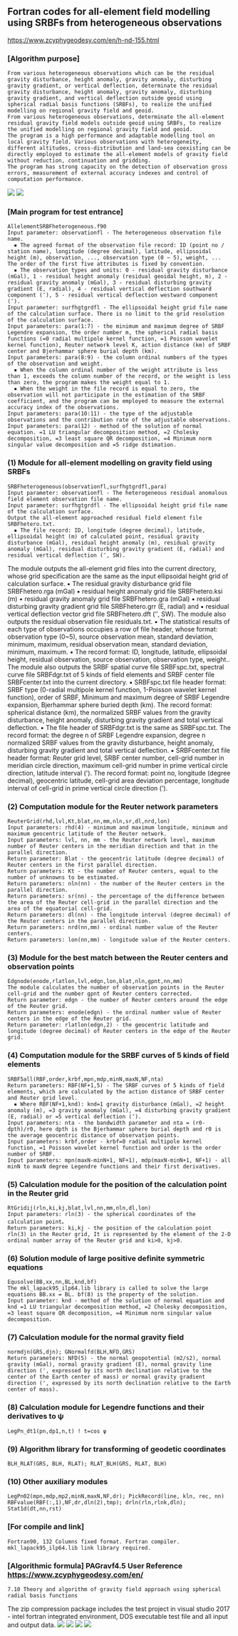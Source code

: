 ## Fortran codes for all-element field modelling using SRBFs from heterogeneous observations
https://www.zcyphygeodesy.com/en/h-nd-155.html
### [Algorithm purpose]
    From various heterogeneous observations which can be the residual gravity disturbance, height anomaly, gravity anomaly, disturbing gravity gradient, or vertical deflection, determinate the residual gravity disturbance, height anomaly, gravity anomaly, disturbing gravity gradient, and vertical deflection outside geoid using spherical radial basis functions (SRBFs), to realize the unified modelling on regional gravity field and geoid.
    From various heterogeneous observations, determinate the all-element residual gravity field models outside geoid using SRBFs, to realize the unified modelling on regional gravity field and geoid.
    The program is a high performance and adaptable modelling tool on local gravity field. Various observations with heterogeneity, different altitudes, cross-distribution and land-sea coexisting can be directly employed to estimate the all-element models of gravity field without reduction, continuation and gridding.
    The program has strong capacity on the detection of observation gross errors, measurement of external accuracy indexes and control of computation performance.
![](https://24192633.s21i.faiusr.com/2/ABUIABACGAAg9OzltwYo0PbRlAQwpQ047gg.jpg)
![](https://24192633.s21i.faiusr.com/2/ABUIABACGAAg9ezltwYo6LHlwQYwpQ047gg.jpg)
### [Main program for test entrance]
    AllelementSRBFheterogeneous.f90
    Input parameter: observationfl - The heterogeneous observation file name.
      ▪ The agreed format of the observation file record: ID (point no / station name), longitude (degree decimal), latitude, ellipsoidal height (m), observation, ..., observation type (0 ~ 5), weight, ... The order of the first five attributes is fixed by convention.
      ▪ The observation types and units: 0 - residual gravity disturbance (mGal), 1 - residual height anomaly (residual geoidal height, m), 2 - residual gravity anomaly (mGal), 3 - residual disturbing gravity gradient (E, radial), 4 - residual vertical deflection southward component (″), 5 - residual vertical deflection westward component (″).
    Input parameter: surfhgtgrdfl - The ellipsoidal height grid file name of the calculation surface. There is no limit to the grid resolution of the calculation surface.
    Input parameters: para(1:7) - the minimum and maximum degree of SRBF Legendre expansion, the order number m, the spherical radial basis functions (=0 radial multipole kernel function, =1 Poisson wavelet kernel function), Reuter network level K, action distance (km) of SRBF center and Bjerhammar sphere burial depth (km).
    Input parameters: para(8:9) - the column ordinal numbers of the types of the observation and weight.
      ▪ When the column ordinal number of the weight attribute is less than 1, exceeds the column number of the record, or the weight is less than zero, the program makes the weight equal to 1.
      ▪ When the weight in the file record is equal to zero, the observation will not participate in the estimation of the SRBF coefficient, and the program can be employed to measure the external accuracy index of the observations.
    Input parameters: para(10:11) - the type of the adjustable observations and the contribution rate of the adjustable observations.
    Input parameters: para(12) - method of the solution of normal equation. =1 LU triangular decomposition method, =2 Cholesky decomposition, =3 least square QR decomposition, =4 Minimum norm singular value decomposition and =5 ridge dstimation.
### (1) Module for all-element modelling on gravity field using SRBFs
    SRBFheterogeneous(observationfl,surfhgtgrdfl,para)
    Input parameter: observationfl - The heterogeneous residual anomalous field element observation file name.
    Input parameter: surfhgtgrdfl - The ellipsoidal height grid file name of the calculation surface.
    Output the all-element approached residual field element file SRBFhetero.txt.
      ▪ The file record: ID, longitude (degree decimal), latitude, ellipsoidal height (m) of calculated point, residual gravity disturbance (mGal), residual height anomaly (m), residual gravity anomaly (mGal), residual disturbing gravity gradient (E, radial) and residual vertical deflection (″, SW).
The module outputs the all-element grid files into the current directory, whose grid specification are the same as the input ellipsoidal height grid of calculation surface.
      ▪ The residual gravity disturbance grid file SRBFhetero.rga (mGal)
      ▪ residual height anomaly grid file SRBFhetero.ksi (m)
      ▪ residual gravity anomaly grid file SRBFhetero.gra (mGal)
      ▪ residual disturbing gravity gradient grid file SRBFhetero.grr (E, radial) and 
      ▪ residual vertical deflection vector grid file SRBFhetero.dft (″, SW). 
    The module also outputs the residual observation file residuals.txt.
      ▪ The statistical results of each type of observations occupies a row of file header, whose format: observation type (0~5), source observation mean, standard deviation, minimum, maximum, residual observation mean, standard deviation, minimum, maximum. 
      ▪ The record format: ID, longitude, latitude, ellipsoidal height, residual observation, source observation, observation type, weight..
The module also outputs the SRBF spatial curve file SRBFspc.txt, spectral curve file SRBFdgr.txt of 5 kinds of field elements and SRBF center file SRBFcenter.txt into the current directory.
      ▪ SRBFspc.txt file header format: SRBF type (0-radial multipole kernel function, 1-Poisson wavelet kernel function), order of SRBF, Minimum and maximum degree of SRBF Legendre expansion, Bjerhammar sphere buried depth (km). The record format: spherical distance (km), the normalized SRBF values from the gravity disturbance, height anomaly, disturbing gravity gradient and total vertical deflection.
      ▪ The file header of SRBFdgr.txt is the same as SRBFspc.txt. The record format: the degree n of SRBF Legendre expansion, degree n normalized SRBF values from the gravity disturbance, height anomaly, disturbing gravity gradient and total vertical deflection.
      ▪ SRBFcenter.txt file header format: Reuter grid level, SRBF center number, cell-grid number in meridian circle direction, maximum cell-grid number in prime vertical circle direction, latitude interval ('). The record format: point no, longitude (degree decimal), geocentric latitude, cell-grid area deviation percentage, longitude interval of cell-grid in prime vertical circle direction (').
### (2) Computation module for the Reuter network parameters
    ReuterGrid(rhd,lvl,Kt,blat,nn,mm,nln,sr,dl,nrd,lon)
    Input parameters: rhd(4) - minimum and maximum longitude, minimum and maximum geocentric latitude of the Reuter network.
    Input parameters: lvl, nn, mm - the Reuter network level, maximum number of Reuter centers in the meridian direction and that in the parallel direction.
    Return parameter: Blat - the geocentric latitude (degree decimal) of Reuter centers in the first parallel direction.
    Return parameters: Kt - the number of Reuter centers, equal to the number of unknowns to be estimated.
    Return parameters: nln(nn) - the number of the Reuter centers in the parallel direction.
    Return parameters: sr(nn) - the percentage of the difference between the area of the Reuter cell-grid in the parallel direction and the area of the equatorial cell-grid.
    Return parameters: dl(nn) - the longitude interval (degree decimal) of the Reuter centers in the parallel direction.
    Return parameters: nrd(nn,mm) - ordinal number value of the Reuter centers.
    Return parameters: lon(nn,mm) - longitude value of the Reuter centers.
### (3) Module for the best match between the Reuter centers and observation points
    Edgnode(enode,rlatlon,lvl,edgn,lon,blat,nln,gpnt,nn,mm)
    The module calculates the number of observation points in the Reuter cell-grid and the number gpnt of Reuter centers corrected.
    Return parameter: edgn - the number of Reuter centers around the edge of the Reuter grid.
    Return parameters: enode(edgn) - the ordinal number value of Reuter centers in the edge of the Reuter grid.
    Return parameter: rlatlon(edgn,2) - the geocentric latitude and longitude (degree decimal) of Reuter centers in the edge of the Reuter grid.
### (4) Computation module for the SRBF curves of 5 kinds of field elements
    SRBF5all(RBF,order,krbf,mpn,mdp,minN,maxN,NF,nta)
    Return parameters: RBF(NF+1,5) - The SRBF curves of 5 kinds of field elements, which are calculated by the action distance of SRBF center and Reuter grid level.
      ▪ Where RBF(NF+1,knd): knd=1 gravity disturbance (mGal), =2 height anomaly (m), =3 gravity anomaly (mGal), =4 disturbing gravity gradient (E, radial) or =5 vertical deflection (″).
    Input parameters: nta - the bandwidth parameter and nta = (r0-dpth)/r0, here dpth is the Bjerhammar sphere burial depth and r0 is the average geocentric distance of observation points.
    Input parameters: krbf,order - krbf=0 radial multipole kernel function, =1 Poisson wavelet kernel function and order is the order number of SRBF.
    Input parameters: mpn(maxN-minN+1, NF+1), mdp(maxN-minN+1, NF+1) - all minN to maxN degree Legendre functions and their first derivatives.
### (5) Calculation module for the position of the calculation point in the Reuter grid
    RtGridij(rln,ki,kj,blat,lvl,nn,mm,nln,dl,lon)
    Input parameters: rln(3) - the spherical coordinates of the calculation point。
    Return parameters: ki,kj - the position of the calculation point rln(3) in the Reuter grid, It is represented by the element of the 2-D ordinal number array of the Reuter grid and ki>0, kj>0.
### (6) Solution module of large positive definite symmetric equations
    Equsolve(BB,xx,nn,BL,knd,bf)
    The mkl_lapack95_ilp64.lib library is called to solve the large equations BB.xx = BL. bf(8) is the property of the solution.
    Input parameter: knd - method of the solution of normal equation and knd =1 LU triangular decomposition method, =2 Cholesky decomposition, =3 least square QR decomposition, =4 Minimum norm singular value decomposition.
### (7) Calculation module for the normal gravity field
    normdjn(GRS,djn); GNormalfd(BLH,NFD,GRS)
    Return parameters: NFD(5) - the normal geopotential (m2/s2), normal gravity (mGal), normal gravity gradient (E), normal gravity line direction (', expressed by its north declination relative to the center of the Earth center of mass) or normal gravity gradient direction (', expressed by its north declination relative to the Earth center of mass).
### (8) Calculation module for Legendre functions and their derivatives to ψ
    LegPn_dt1(pn,dp1,n,t) ! t=cos ψ
### (9) Algorithm library for transforming of geodetic coordinates
    BLH_RLAT(GRS, BLH, RLAT); RLAT_BLH(GRS, RLAT, BLH)
### (10) Other auxiliary modules
    LegPn02(mpn,mdp,mp2,minN,maxN,NF,dr); PickRecord(line, kln, rec, nn)
    RBFvalue(RBF(:,1),NF,dr,dln(2),tmp); drln(rln,rlnk,dln); Stat1d(dt,nn,rst)
### [For compile and link]
    Fortran90, 132 Columns fixed format. Fortran compiler. mkl_lapack95_ilp64.lib link library required.
### [Algorithmic formula] PAGravf4.5 User Reference https://www.zcyphygeodesy.com/en/
    7.10 Theory and algorithm of gravity field approach using spherical radial basis functions
The zip compression package includes the test project in visual studio 2017 - intel fortran integrated environment, DOS executable test file and all input and output data.
![](https://24192633.s21i.faiusr.com/2/ABUIABACGAAg9OzltwYopYzL-AYwpQ047gg.jpg)
![](https://24192633.s21i.faiusr.com/2/ABUIABACGAAg9ezltwYoiP3aaDClDTjuCA.jpg)
![](https://24192633.s21i.faiusr.com/2/ABUIABACGAAg9uzltwYouLrdjQQwpQ047gg.jpg)
![](https://24192633.s21i.faiusr.com/2/ABUIABACGAAg9uzltwYozIPxeTClDTjuCA.jpg)
